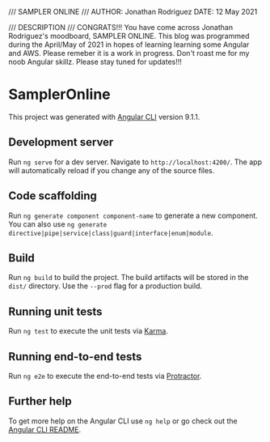 /// SAMPLER ONLINE ///
AUTHOR: Jonathan Rodriguez
DATE: 12 May 2021

/// DESCRIPTION ///
CONGRATS!!! You have come across Jonathan Rodriguez's moodboard, SAMPLER ONLINE.  This
blog was programmed during the April/May of 2021 in hopes of learning learning some Angular
and AWS.  Please remeber it is a work in progress.  Don't roast me for my noob Angular skillz.
Please stay tuned for updates!!!



# SamplerOnline

This project was generated with [Angular CLI](https://github.com/angular/angular-cli) version 9.1.1.

## Development server

Run `ng serve` for a dev server. Navigate to `http://localhost:4200/`. The app will automatically reload if you change any of the source files.

## Code scaffolding

Run `ng generate component component-name` to generate a new component. You can also use `ng generate directive|pipe|service|class|guard|interface|enum|module`.

## Build

Run `ng build` to build the project. The build artifacts will be stored in the `dist/` directory. Use the `--prod` flag for a production build.

## Running unit tests

Run `ng test` to execute the unit tests via [Karma](https://karma-runner.github.io).

## Running end-to-end tests

Run `ng e2e` to execute the end-to-end tests via [Protractor](http://www.protractortest.org/).

## Further help

To get more help on the Angular CLI use `ng help` or go check out the [Angular CLI README](https://github.com/angular/angular-cli/blob/master/README.md).
